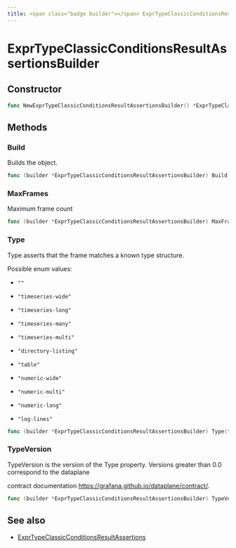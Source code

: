 ```yaml
---
title: <span class="badge builder"></span> ExprTypeClassicConditionsResultAssertionsBuilder
---
```

# <span class="badge builder"></span> ExprTypeClassicConditionsResultAssertionsBuilder

## Constructor

```go
func NewExprTypeClassicConditionsResultAssertionsBuilder() *ExprTypeClassicConditionsResultAssertionsBuilder
```
## Methods

### <span class="badge object-method"></span> Build

Builds the object.

```go
func (builder *ExprTypeClassicConditionsResultAssertionsBuilder) Build() (ExprTypeClassicConditionsResultAssertions, error)
```

### <span class="badge object-method"></span> MaxFrames

Maximum frame count

```go
func (builder *ExprTypeClassicConditionsResultAssertionsBuilder) MaxFrames(maxFrames int64) *ExprTypeClassicConditionsResultAssertionsBuilder
```

### <span class="badge object-method"></span> Type

Type asserts that the frame matches a known type structure.

Possible enum values:

 - `""` 

 - `"timeseries-wide"` 

 - `"timeseries-long"` 

 - `"timeseries-many"` 

 - `"timeseries-multi"` 

 - `"directory-listing"` 

 - `"table"` 

 - `"numeric-wide"` 

 - `"numeric-multi"` 

 - `"numeric-long"` 

 - `"log-lines"` 

```go
func (builder *ExprTypeClassicConditionsResultAssertionsBuilder) Type(typeArg expr.ExprTypeClassicConditionsResultAssertionsType) *ExprTypeClassicConditionsResultAssertionsBuilder
```

### <span class="badge object-method"></span> TypeVersion

TypeVersion is the version of the Type property. Versions greater than 0.0 correspond to the dataplane

contract documentation https://grafana.github.io/dataplane/contract/.

```go
func (builder *ExprTypeClassicConditionsResultAssertionsBuilder) TypeVersion(typeVersion []int64) *ExprTypeClassicConditionsResultAssertionsBuilder
```

## See also

 * <span class="badge object-type-struct"></span> [ExprTypeClassicConditionsResultAssertions](./object-ExprTypeClassicConditionsResultAssertions.md)

